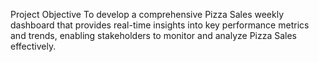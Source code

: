 Project Objective
To develop a comprehensive Pizza Sales weekly dashboard that provides real-time insights into key performance metrics and trends, 
enabling stakeholders to monitor and analyze Pizza Sales effectively.
